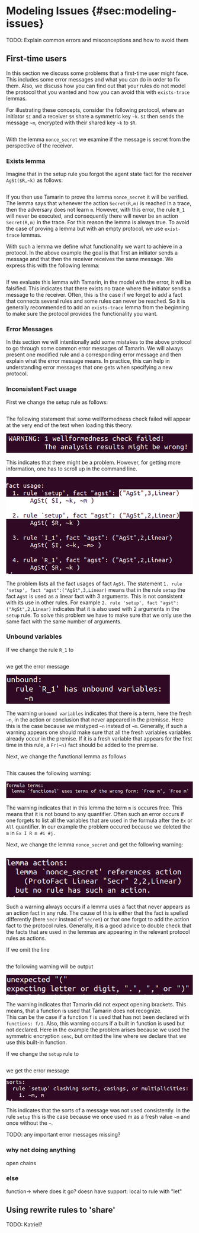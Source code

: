 Modeling Issues {#sec:modeling-issues}
===============

TODO: Explain common errors and misconceptions and how to avoid them

First-time users
----------------
In this section we discuss some problems that a first-time user might face.
This includes some error messages and what you can do in order to fix them. 
Also, we discuss how you can find out that your rules do not model the protocol
that you wanted and how you can avoid this with `exists-trace` lemmas.

For illustrating these concepts, consider the following protocol, where an
initiator `$I` and a receiver `$R` share a symmetric key `~k`. `$I` then sends the
message `~m`, encrypted with their shared key `~k` to `$R`.

~~~~ {.tamarin slice="code/FirstTimeUser.spthy" lower=12 upper=33}
~~~~

With the lemma `nonce_secret` we examine if the message is secret from the
perspective of the receiver.


### Exists lemma ### 
Imagine that in the setup rule you forgot the agent state fact for the receiver
`AgSt($R,~k)` as follows:

~~~~ {.tamarin slice="code/FirstTimeUser_Error1.spthy" lower=16 upper=20}
~~~~

If you then use Tamarin to prove the lemma `nonce_secret` it will be verified.
The lemma says that whenever the action `Secret(R,m)` is reached in a trace,
then the adversary does not learn `m`. However, with this error, the rule `R_1`
will never be executed, and consequently there will never be an action 
`Secret(R,m)` in the trace. For this reason the lemma is always true.
To avoid the case of proving a lemma but with an empty protocol, we use
`exist-trace` lemmas.

With such a lemma we define what functionality we want to achieve in a protocol.
In the above example the goal is that first an initiator sends a message and 
that then the receiver receives the same message. 
We express this with the following lemma:

~~~~ {.tamarin slice="code/FirstTimeUser.spthy" lower=34 upper=38}
~~~~

If we evaluate this lemma with Tamarin, in the model with the error,
it will be falsified. This indicates that there exists no trace where
the initiator sends a message to the receiver.  Often, this is the
case if we forget to add a fact that connects several rules and some
rules can never be reached.  So it is generally recommended to add an
`exists-trace` lemma from the beginning to make sure the protocol
provides the functionality you want.

### Error Messages ###
In this section we will intentionally add some mistakes to the above protocol 
to go through some common error messages of Tamarin.
We will always present one modified rule and a corresponding error message and 
then explain what the error message means. 
In practice, this can help in understanding error messages that one gets
when specifying a new protocol.

### Inconsistent Fact usage ###

First we change the setup rule as follows:

~~~~ {.tamarin slice="code/FirstTimeUser_Error2.spthy" lower=16 upper=20}
~~~~

The following statement that some wellformedness check failed will
appear at the very end of the text when loading this theory.

![ ](../images/ErrorMsg_wellformedness.png)

This indicates that there might be a problem. However, for getting more 
information, one has to scroll up in the command line.

![ ](../images/ErrorMsg_2.png)

The problem lists all the fact usages of fact `AgSt`.
The statement `1. rule 'setup', fact "agst":("AgSt",3,Linear)` means that
in the rule `setup` the fact `AgSt` is used as a linear fact with 3 arguments.
This is not consistent with its use in other rules. For example 
`2. rule 'setup', fact "agst": ("AgSt",2,Linear)` indicates that it is also 
used with 2 arguments in the `setup` rule.
To solve this problem we have to make sure that we only use the same fact with 
the same number of arguments.

### Unbound variables ###

If we change the rule `R_1` to

~~~~ {.tamarin slice="code/FirstTimeUser_Error3.spthy" lower=26 upper=30}
~~~~

we get the error message

![ ](../images/ErrorMsg_3.png)

The warning `unbound variables` indicates that there is a term, here the fresh 
`~n`, in the action or conclusion that never appeared in the premisse. 
Here this is the case because we mistyped `~n` instead of `~m`. Generally,
if such a warning appears one should make sure that all the fresh variables 
variables already occur in the premise. If it is a fresh variable that appears
for the first time in this rule, a `Fr(~n)` fact should be added to the 
premise.

Next, we change the functional lemma as follows

~~~~ {.tamarin slice="code/FirstTimeUser_Error4.spthy" lower=34 upper=38}
~~~~

This causes the following warning:

![ ](../images/ErrorMsg_4.png)

The warning indicates that in this lemma the term `m` is occures free. This
means that it is not bound to any quantifier. Often such an error occurs if
one forgets to list all the variables that are used in the formula after the
`Ex` or `All` quantifier. In our example the problem occured because we deleted the `m` in `Ex I R m #i #j.` 

Next, we change the lemma `nonce_secret` and get the following warning:

~~~~ {.tamarin slice="code/FirstTimeUser_Error5.spthy" lower=31 upper=33}
~~~~

![ ](../images/ErrorMsg_5.png)

Such a warning always occurs if a lemma uses a fact that never appears as an
action fact in any rule.
The cause of this is either that the fact is spelled differently (here
`Secr` instead of `Secret`) or that one forgot to add the action fact to the
protocol rules. 
Generally, it is a good advice to double check that the facts that are used in
the lemmas are appearing in the relevant protocol rules as actions.

If we omit the line 

~~~~ {.tamarin slice="code/FirstTimeUser.spthy" lower=12 upper=12}
~~~~

the following warning will be output

![ ](../images/ErrorMsg_6.png)

The warning indicates that Tamarin did not expect opening brackets. This means,
that a function is used that Tamarin does not recognize.  
This can be the case if a function `f` is used that has not been declared with
`functions: f/1`. Also, this warning occurs if a built in function is used but
not declared. 
Here in the example the problem arises because we used the symmetric 
encryption `senc`, but omitted the line where we declare that we use this
built-in function.

If we change the `setup` rule to 

~~~~ {.tamarin slice="code/FirstTimeUser_Error7.spthy" lower=16 upper=20}
~~~~

we get the error message

![ ](../images/ErrorMsg_7.png)

This indicates that the sorts of a message was not used consistently.
In the rule `setup` this is the case because we once used m as a fresh value
`~m` and once without the `~`.


TODO: any important error messages missing?

### why not doing anything ###
open chains


### else ###
function-> where does it go? doesn have support:
local to rule with "let"

 






Using rewrite rules to 'share'
------------------------------

TODO: Katriel?
